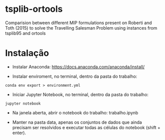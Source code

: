 # tsplib-ortools
Comparision between different MIP formulations present on Roberti and Toth (2015) to solve the Travelling Salesman Problem using instances from tsplib95 and ortools

# Instalação

+ Instalar Anaconda: https://docs.anaconda.com/anaconda/install/

+ Instalar enviroment, no terminal, dentro da pasta do trabalho:

```
conda env export > environment.yml
```

+ Iniciar Jupyter Notebook, no terminal, dentro da pasta do trabalho:

```
jupyter notebook
```

+ Na janela aberta, abrir o notebook do trabalho: trabalho.ipynb

+ Manter na pasta data, apenas os conjuntos de dados que ainda precisam ser resolvidos e executar todas as células do notebook (shift + enter).